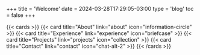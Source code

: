 +++
title = 'Welcome'
date = 2024-03-28T17:29:05-03:00
type = 'blog'
toc = false
+++

{{< cards >}}
  {{< card title="About" link="about" icon="information-circle" >}}
  {{< card title="Experience" link="experience" icon="briefcase" >}}
  {{< card title="Projects" link="projects" icon="collection" >}}
  {{< card title="Contact" link="contact" icon="chat-alt-2" >}}
{{< /cards >}}
